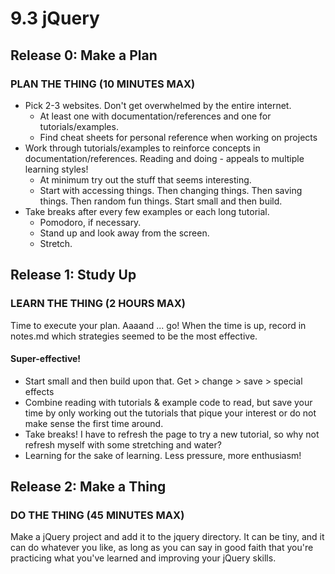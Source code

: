# 9.3 jQuery
## Release 0: Make a Plan
### PLAN THE THING (10 MINUTES MAX)
* Pick 2-3 websites. Don't get overwhelmed by the entire internet. 
  * At least one with documentation/references and one for tutorials/examples.
  * Find cheat sheets for personal reference when working on projects
* Work through tutorials/examples to reinforce concepts in documentation/references. Reading and doing - appeals to multiple learning styles! 
  * At minimum try out the stuff that seems interesting.
  * Start with accessing things. Then changing things. Then saving things. Then random fun things. Start small and then build.
* Take breaks after every few examples or each long tutorial. 
  * Pomodoro, if necessary. 
  * Stand up and look away from the screen. 
  * Stretch.

## Release 1: Study Up
### LEARN THE THING (2 HOURS MAX)
Time to execute your plan. Aaaand ... go! When the time is up, record in notes.md which strategies seemed to be the most effective.
#### Super-effective!
* Start small and then build upon that. Get > change > save > special effects
* Combine reading with tutorials & example code to read, but save your time by only working out the tutorials that pique your interest or do not make sense the first time around.
* Take breaks! I have to refresh the page to try a new tutorial, so why not refresh myself with some stretching and water?
* Learning for the sake of learning. Less pressure, more enthusiasm!

## Release 2: Make a Thing
### DO THE THING (45 MINUTES MAX)
Make a jQuery project and add it to the jquery directory. It can be tiny, and it can do whatever you like, as long as you can say in good faith that you're practicing what you've learned and improving your jQuery skills.